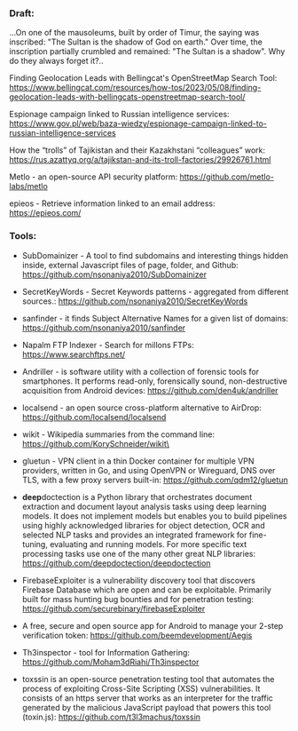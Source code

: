 ### Draft:

...On one of the mausoleums, built by order of Timur, the saying was inscribed: "The Sultan is the shadow of God on earth." Over time, the inscription partially crumbled and remained: "The Sultan is a shadow". Why do they always forget it?..


Finding Geolocation Leads with Bellingcat's OpenStreetMap Search Tool: https://www.bellingcat.com/resources/how-tos/2023/05/08/finding-geolocation-leads-with-bellingcats-openstreetmap-search-tool/


Espionage campaign linked to Russian intelligence services: https://www.gov.pl/web/baza-wiedzy/espionage-campaign-linked-to-russian-intelligence-services


How the “trolls” of Tajikistan and their Kazakhstani “colleagues” work: https://rus.azattyq.org/a/tajikstan-and-its-troll-factories/29926761.html


Metlo - an open-source API security platform: https://github.com/metlo-labs/metlo


epieos - Retrieve information linked to an email address: https://epieos.com/




### Tools:

- SubDomainizer - A tool to find subdomains and interesting things hidden inside, external Javascript files of page, folder, and Github: https://github.com/nsonaniya2010/SubDomainizer

- SecretKeyWords - Secret Keywords patterns - aggregated from different sources.: https://github.com/nsonaniya2010/SecretKeyWords

- sanfinder - it finds Subject Alternative Names for a given list of domains: https://github.com/nsonaniya2010/sanfinder

- Napalm FTP Indexer - Search for millons FTPs: https://www.searchftps.net/

- Andriller - is software utility with a collection of forensic tools for smartphones. It performs read-only, forensically sound, non-destructive acquisition from Android devices: https://github.com/den4uk/andriller

- localsend - an open source cross-platform alternative to AirDrop: https://github.com/localsend/localsend

- wikit - Wikipedia summaries from the command line: https://github.com/KorySchneider/wikit\

- gluetun - VPN client in a thin Docker container for multiple VPN providers, written in Go, and using OpenVPN or Wireguard, DNS over TLS, with a few proxy servers built-in: https://github.com/qdm12/gluetun

- **deep**doctection is a Python library that orchestrates document extraction and document layout analysis tasks using deep learning models. It does not implement models but enables you to build pipelines using highly acknowledged libraries for object detection, OCR and selected NLP tasks and provides an integrated framework for fine-tuning, evaluating and running models. For more specific text processing tasks use one of the many other great NLP libraries: https://github.com/deepdoctection/deepdoctection

- FirebaseExploiter is a vulnerability discovery tool that discovers Firebase Database which are open and can be exploitable. Primarily built for mass hunting bug bounties and for penetration testing: https://github.com/securebinary/firebaseExploiter

- A free, secure and open source app for Android to manage your 2-step verification token: https://github.com/beemdevelopment/Aegis

- Th3inspector - tool for Information Gathering: https://github.com/Moham3dRiahi/Th3inspector

- toxssin is an open-source penetration testing tool that automates the process of exploiting Cross-Site Scripting (XSS) vulnerabilities. It consists of an https server that works as an interpreter for the traffic generated by the malicious JavaScript payload that powers this tool (toxin.js): https://github.com/t3l3machus/toxssin